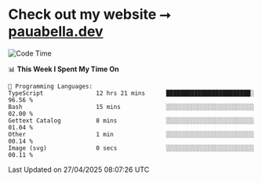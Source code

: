 # Check out my website ⭢ [pauabella.dev](https://pauabella.dev)

<!--START_SECTION:waka-->
![Code Time](http://img.shields.io/badge/Code%20Time-4%2C361%20hrs%2036%20mins-blue)

📊 **This Week I Spent My Time On** 

```text
💬 Programming Languages: 
TypeScript               12 hrs 21 mins      ████████████████████████░   96.56 % 
Bash                     15 mins             ░░░░░░░░░░░░░░░░░░░░░░░░░   02.00 % 
Gettext Catalog          8 mins              ░░░░░░░░░░░░░░░░░░░░░░░░░   01.04 % 
Other                    1 min               ░░░░░░░░░░░░░░░░░░░░░░░░░   00.14 % 
Image (svg)              0 secs              ░░░░░░░░░░░░░░░░░░░░░░░░░   00.11 % 
```


 Last Updated on 27/04/2025 08:07:26 UTC
<!--END_SECTION:waka-->
